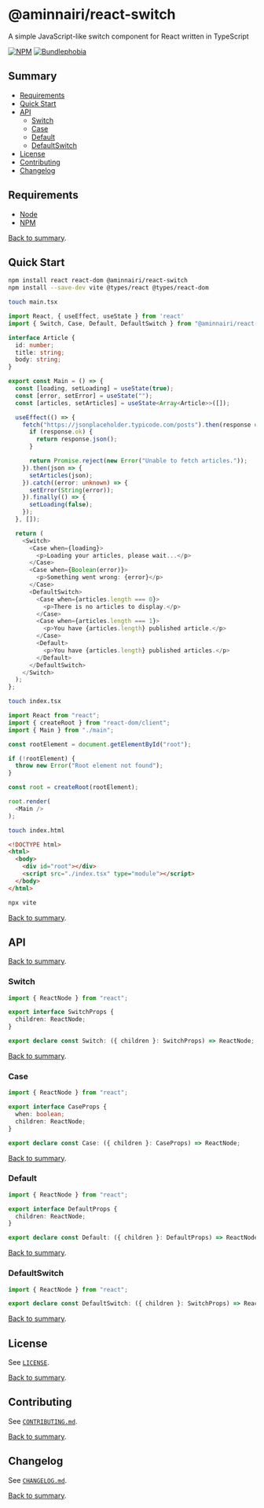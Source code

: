 # @aminnairi/react-switch

A simple JavaScript-like switch component for React written in TypeScript

[![NPM](https://badgen.net/npm/v/@aminnairi/react-switch)](https://www.npmjs.com/package/@aminnairi/react-switch) [![Bundlephobia](https://badgen.net/bundlephobia/minzip/@aminnairi/react-switch)](https://bundlephobia.com/package/@aminnairi/react-switch)

## Summary

- [Requirements](#requirements)
- [Quick Start](#quick-start)
- [API](#api)
  - [Switch](#switch)
  - [Case](#case)
  - [Default](#default)
  - [DefaultSwitch](#defaultswitch)
- [License](#license)
- [Contributing](#contributing)
- [Changelog](#changelog)

## Requirements

- [Node](https://nodejs.org/en)
- [NPM](https://www.npmjs.com/)

[Back to summary](#summary).

## Quick Start

```bash
npm install react react-dom @aminnairi/react-switch
npm install --save-dev vite @types/react @types/react-dom
```

```bash
touch main.tsx
```

```typescript
import React, { useEffect, useState } from 'react'
import { Switch, Case, Default, DefaultSwitch } from "@aminnairi/react-switch";

interface Article {
  id: number;
  title: string;
  body: string;
}

export const Main = () => {
  const [loading, setLoading] = useState(true);
  const [error, setError] = useState("");
  const [articles, setArticles] = useState<Array<Article>>([]);

  useEffect(() => {
    fetch("https://jsonplaceholder.typicode.com/posts").then(response => {
      if (response.ok) {
        return response.json();
      }

      return Promise.reject(new Error("Unable to fetch articles."));
    }).then(json => {
      setArticles(json);
    }).catch((error: unknown) => {
      setError(String(error));
    }).finally(() => {
      setLoading(false);
    });
  }, []);

  return (
    <Switch>
      <Case when={loading}>
        <p>Loading your articles, please wait...</p>
      </Case>
      <Case when={Boolean(error)}>
        <p>Something went wrong: {error}</p>
      </Case>
      <DefaultSwitch>
        <Case when={articles.length === 0}>
          <p>There is no articles to display.</p>
        </Case>
        <Case when={articles.length === 1}>
          <p>You have {articles.length} published article.</p>
        </Case>
        <Default>
          <p>You have {articles.length} published articles.</p>
        </Default>
      </DefaultSwitch>
    </Switch>
  );
};
```

```bash
touch index.tsx
```

```typescript
import React from "react";
import { createRoot } from "react-dom/client";
import { Main } from "./main";

const rootElement = document.getElementById("root");

if (!rootElement) {
  throw new Error("Root element not found");
}

const root = createRoot(rootElement);

root.render(
  <Main />
);
```

```bash
touch index.html
```

```html
<!DOCTYPE html>
<html>
  <body>
    <div id="root"></div>
    <script src="./index.tsx" type="module"></script>
  </body>
</html>
```

```bash
npx vite
```

[Back to summary](#summary).

## API

[Back to summary](#summary).

### Switch

```typescript
import { ReactNode } from "react";

export interface SwitchProps {
  children: ReactNode;
}

export declare const Switch: ({ children }: SwitchProps) => ReactNode;
```

[Back to summary](#summary).

### Case

```typescript
import { ReactNode } from "react";

export interface CaseProps {
  when: boolean;
  children: ReactNode;
}

export declare const Case: ({ children }: CaseProps) => ReactNode;
```

[Back to summary](#summary).

### Default

```typescript
import { ReactNode } from "react";

export interface DefaultProps {
  children: ReactNode;
}

export declare const Default: ({ children }: DefaultProps) => ReactNode;
```

[Back to summary](#summary).

### DefaultSwitch

```typescript
import { ReactNode } from "react";

export declare const DefaultSwitch: ({ children }: SwitchProps) => ReactNode
```

[Back to summary](#summary).

## License

See [`LICENSE`](../LICENSE).

[Back to summary](#summary).

## Contributing

See [`CONTRIBUTING.md`](../CONTRIBUTING.md).

[Back to summary](#summary).

## Changelog

See [`CHANGELOG.md`](./CHANGELOG.md).

[Back to summary](#summary).
